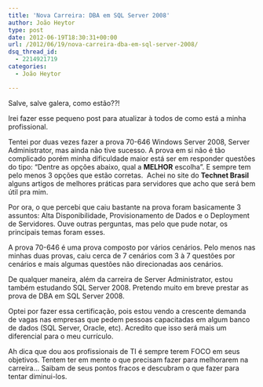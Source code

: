 ```yaml
---
title: 'Nova Carreira: DBA em SQL Server 2008'
author: João Heytor
type: post
date: 2012-06-19T18:30:31+00:00
url: /2012/06/19/nova-carreira-dba-em-sql-server-2008/
dsq_thread_id:
  - 2214921719
categories:
  - João Heytor

---
```

Salve, salve galera, como estão??!

Irei fazer esse pequeno post para atualizar à todos de como está a minha profissional.

Tentei por duas vezes fazer a prova 70-646 Windows Server 2008, Server Administrator, mas ainda não tive sucesso. A prova em si não é tão complicado porém minha dificuldade maior está ser em responder questões do tipo: “Dentre as opções abaixo, qual a **MELHOR** escolha”. E sempre tem pelo menos 3 opções que estão corretas.  Achei no site do **Technet Brasil** alguns artigos de melhores práticas para servidores que acho que será bem útil pra mim.

Por ora, o que percebi que caiu bastante na prova foram basicamente 3 assuntos: Alta Disponibilidade, Provisionamento de Dados e o Deployment de Servidores. Ouve outras perguntas, mas pelo que pude notar, os principais temas foram esses.

A prova 70-646 é uma prova composto por vários cenários. Pelo menos nas minhas duas provas, caiu cerca de 7 cenários com 3 à 7 questões por cenários e mais algumas questões não direcionadas aos cenários.

De qualquer maneira, além da carreira de Server Administrator, estou também estudando SQL Server 2008. Pretendo muito em breve prestar as prova de DBA em SQL Server 2008.

Optei por fazer essa certificação, pois estou vendo a crescente demanda de vagas nas empresas que pedem pessoas capacitadas em algum banco de dados (SQL Server, Oracle, etc). Acredito que isso será mais um diferencial para o meu currículo.

Ah dica que dou aos profissionais de TI é sempre terem FOCO em seus objetivos. Tentem ter em mente o que precisam fazer para melhorarem na carreira&#8230; Saibam de seus pontos fracos e descubram o que fazer para tentar diminui-los.